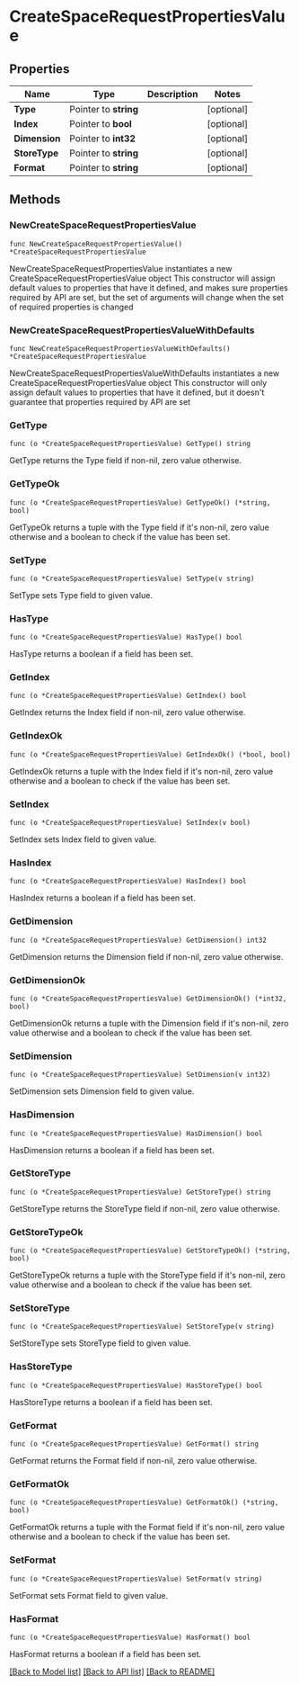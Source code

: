 # CreateSpaceRequestPropertiesValue

## Properties

Name | Type | Description | Notes
------------ | ------------- | ------------- | -------------
**Type** | Pointer to **string** |  | [optional] 
**Index** | Pointer to **bool** |  | [optional] 
**Dimension** | Pointer to **int32** |  | [optional] 
**StoreType** | Pointer to **string** |  | [optional] 
**Format** | Pointer to **string** |  | [optional] 

## Methods

### NewCreateSpaceRequestPropertiesValue

`func NewCreateSpaceRequestPropertiesValue() *CreateSpaceRequestPropertiesValue`

NewCreateSpaceRequestPropertiesValue instantiates a new CreateSpaceRequestPropertiesValue object
This constructor will assign default values to properties that have it defined,
and makes sure properties required by API are set, but the set of arguments
will change when the set of required properties is changed

### NewCreateSpaceRequestPropertiesValueWithDefaults

`func NewCreateSpaceRequestPropertiesValueWithDefaults() *CreateSpaceRequestPropertiesValue`

NewCreateSpaceRequestPropertiesValueWithDefaults instantiates a new CreateSpaceRequestPropertiesValue object
This constructor will only assign default values to properties that have it defined,
but it doesn't guarantee that properties required by API are set

### GetType

`func (o *CreateSpaceRequestPropertiesValue) GetType() string`

GetType returns the Type field if non-nil, zero value otherwise.

### GetTypeOk

`func (o *CreateSpaceRequestPropertiesValue) GetTypeOk() (*string, bool)`

GetTypeOk returns a tuple with the Type field if it's non-nil, zero value otherwise
and a boolean to check if the value has been set.

### SetType

`func (o *CreateSpaceRequestPropertiesValue) SetType(v string)`

SetType sets Type field to given value.

### HasType

`func (o *CreateSpaceRequestPropertiesValue) HasType() bool`

HasType returns a boolean if a field has been set.

### GetIndex

`func (o *CreateSpaceRequestPropertiesValue) GetIndex() bool`

GetIndex returns the Index field if non-nil, zero value otherwise.

### GetIndexOk

`func (o *CreateSpaceRequestPropertiesValue) GetIndexOk() (*bool, bool)`

GetIndexOk returns a tuple with the Index field if it's non-nil, zero value otherwise
and a boolean to check if the value has been set.

### SetIndex

`func (o *CreateSpaceRequestPropertiesValue) SetIndex(v bool)`

SetIndex sets Index field to given value.

### HasIndex

`func (o *CreateSpaceRequestPropertiesValue) HasIndex() bool`

HasIndex returns a boolean if a field has been set.

### GetDimension

`func (o *CreateSpaceRequestPropertiesValue) GetDimension() int32`

GetDimension returns the Dimension field if non-nil, zero value otherwise.

### GetDimensionOk

`func (o *CreateSpaceRequestPropertiesValue) GetDimensionOk() (*int32, bool)`

GetDimensionOk returns a tuple with the Dimension field if it's non-nil, zero value otherwise
and a boolean to check if the value has been set.

### SetDimension

`func (o *CreateSpaceRequestPropertiesValue) SetDimension(v int32)`

SetDimension sets Dimension field to given value.

### HasDimension

`func (o *CreateSpaceRequestPropertiesValue) HasDimension() bool`

HasDimension returns a boolean if a field has been set.

### GetStoreType

`func (o *CreateSpaceRequestPropertiesValue) GetStoreType() string`

GetStoreType returns the StoreType field if non-nil, zero value otherwise.

### GetStoreTypeOk

`func (o *CreateSpaceRequestPropertiesValue) GetStoreTypeOk() (*string, bool)`

GetStoreTypeOk returns a tuple with the StoreType field if it's non-nil, zero value otherwise
and a boolean to check if the value has been set.

### SetStoreType

`func (o *CreateSpaceRequestPropertiesValue) SetStoreType(v string)`

SetStoreType sets StoreType field to given value.

### HasStoreType

`func (o *CreateSpaceRequestPropertiesValue) HasStoreType() bool`

HasStoreType returns a boolean if a field has been set.

### GetFormat

`func (o *CreateSpaceRequestPropertiesValue) GetFormat() string`

GetFormat returns the Format field if non-nil, zero value otherwise.

### GetFormatOk

`func (o *CreateSpaceRequestPropertiesValue) GetFormatOk() (*string, bool)`

GetFormatOk returns a tuple with the Format field if it's non-nil, zero value otherwise
and a boolean to check if the value has been set.

### SetFormat

`func (o *CreateSpaceRequestPropertiesValue) SetFormat(v string)`

SetFormat sets Format field to given value.

### HasFormat

`func (o *CreateSpaceRequestPropertiesValue) HasFormat() bool`

HasFormat returns a boolean if a field has been set.


[[Back to Model list]](../README.md#documentation-for-models) [[Back to API list]](../README.md#documentation-for-api-endpoints) [[Back to README]](../README.md)


